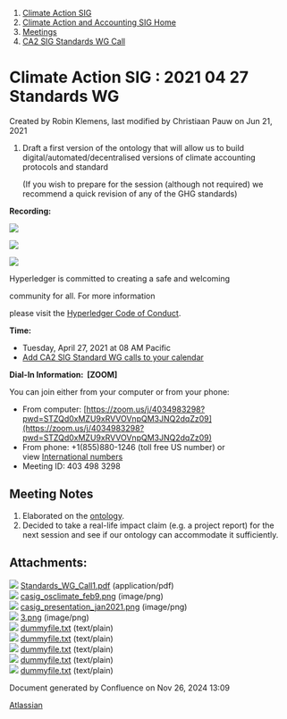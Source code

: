 1. [Climate Action SIG](index.html)
2. [Climate Action and Accounting SIG Home](Climate-Action-and-Accounting-SIG-Home_19005445.html)
3. [Meetings](Meetings_19005583.html)
4. [CA2 SIG Standards WG Call](CA2-SIG-Standards-WG-Call_19007176.html)

# Climate Action SIG : 2021 04 27 Standards WG

Created by Robin Klemens, last modified by Christiaan Pauw on Jun 21, 2021

1. Draft a first version of the ontology that will allow us to build digital/automated/decentralised versions of climate accounting protocols and standard
   
   (If you wish to prepare for the session (although not required) we recommend a quick revision of any of the GHG standards)

**Recording:** 

![](plugins/servlet/confluence/placeholder/unknown-attachment)

![](https://wiki.hyperledger.org/download/attachments/29034696/Antitrustnotice.png?version=1&modificationDate=1581695654000&api=v2)

![](https://wiki.hyperledger.org/download/attachments/2392771/welcome.png?version=2&modificationDate=1572450107000&api=v2)

Hyperledger is committed to creating a safe and welcoming

community for all. For more information

please visit the [Hyperledger Code of Conduct](https://lf-hyperledger.atlassian.net/wiki/spaces/HYP/pages/19595281/Hyperledger+Code+of+Conduct).

**Time:**

- Tuesday, April 27, 2021 at 08 AM Pacific
- [Add CA2 SIG Standard WG calls to your calendar](https://lists.hyperledger.org/g/climate-sig/ics/invite.ics?repeatid=36679)

**Dial-In Information:  \[ZOOM]**

You can join either from your computer or from your phone:

- From computer: [https://zoom.us/j/4034983298?pwd=STZQd0xMZU9xRVVOVnpQM3JNQ2dqZz09](https://zoom.us/j/4034983298?pwd=STZQd0xMZU9xRVVOVnpQM3JNQ2dqZz09)
- From phone: +1(855)880-1246 (toll free US number) or view [International numbers](https://zoom.us/u/bAaJoyznp)
- Meeting ID: 403 498 3298

## **Meeting Notes**

1. Elaborated on the [ontology](https://lf-hyperledger.atlassian.net/wiki/x/ggEiAQ).
2. Decided to take a real-life impact claim (e.g. a project report) for the next session and see if our ontology can accommodate it sufficiently.

## Attachments:

![](images/icons/bullet_blue.gif) [Standards\_WG\_Call1.pdf](attachments/19007349/19007350.pdf) (application/pdf)  
![](images/icons/bullet_blue.gif) [casig\_osclimate\_feb9.png](attachments/19007349/19007353.png) (image/png)  
![](images/icons/bullet_blue.gif) [casig\_presentation\_jan2021.png](attachments/19007349/19007354.png) (image/png)  
![](images/icons/bullet_blue.gif) [3.png](attachments/19007349/19007357.png) (image/png)  
![](images/icons/bullet_blue.gif) [dummyfile.txt](attachments/19007349/19007351.txt) (text/plain)  
![](images/icons/bullet_blue.gif) [dummyfile.txt](attachments/19007349/19007352.txt) (text/plain)  
![](images/icons/bullet_blue.gif) [dummyfile.txt](attachments/19007349/19007355.txt) (text/plain)  
![](images/icons/bullet_blue.gif) [dummyfile.txt](attachments/19007349/19007356.txt) (text/plain)  
![](images/icons/bullet_blue.gif) [dummyfile.txt](attachments/19007349/19007358.txt) (text/plain)

Document generated by Confluence on Nov 26, 2024 13:09

[Atlassian](http://www.atlassian.com/)

